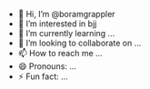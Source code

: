 - 👋 Hi, I’m @boramgrappler
- 👀 I’m interested in bjj
- 🌱 I’m currently learning ...
- 💞️ I’m looking to collaborate on ...
- 📫 How to reach me ...
- 😄 Pronouns: ...
- ⚡ Fun fact: ...

<!---
boramgrappler/boramgrappler is a ✨ special ✨ repository because its `README.md` (this file) appears on your GitHub profile.
You can click the Preview link to take a look at your changes.
--->
